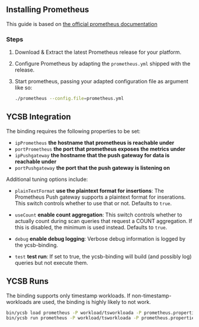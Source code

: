 <!--
Copyright (c) 2018 YCSB contributors. All rights reserved.

Licensed under the Apache License, Version 2.0 (the "License"); you
may not use this file except in compliance with the License. You
may obtain a copy of the License at

http://www.apache.org/licenses/LICENSE-2.0

Unless required by applicable law or agreed to in writing, software
distributed under the License is distributed on an "AS IS" BASIS,
WITHOUT WARRANTIES OR CONDITIONS OF ANY KIND, either express or
implied. See the License for the specific language governing
permissions and limitations under the License. See accompanying
LICENSE file.
-->

## Installing Prometheus

This guide is based on [the official prometheus documentation][official-docs]

### Steps

 1. Download & Extract the latest Prometheus release for your platform.
 2. Configure Prometheus by adapting the `prometheus.yml` shipped with the release.
 3. Start prometheus, passing your adapted configuration file as argument like so:

     ```bash
     ./prometheus --config.file=prometheus.yml
     ```

 ## YCSB Integration 

The binding requires the following properties to be set:

 - `ipPrometheus` **the hostname that prometheus is reachable under**
 - `portPrometheus` **the port that prometheus exposes the metrics under**
 - `ipPushgateway` **the hostname that the push gateway for data is reachable under**
 - `portPushgateway` **the port that the push gateway is listening on**

Additional tuning options include:

 - `plainTextFormat` **use the plaintext format for insertions**:
    The Prometheus Push gateway supports a plaintext format for inserations.
    This switch controls whether to use that or not.
    Defaults to `true`.

 - `useCount` **enable count aggregation**:
    This switch controls whether to actually count during scan queries that request a COUNT aggregation.
    If this is disabled, the minimum is used instead.
    Defaults to `true`.

 - `debug` **enable debug logging**:
  Verbose debug information is logged by the ycsb-binding.

 - `test` **test run**:
  If set to true, the ycsb-binding will build (and possibly log) queries but not execute them.

## YCSB Runs

The binding supports only timestamp workloads.
If non-timestamp-workloads are used, the binding is highly likely to not work.

```bash
bin/ycsb load prometheus -P workload/tsworkloada -P prometheus.properties
bin/ycsb run prometheus -P workload/tsworkloada -P prometheus.properties
```

 [official-docs]: https://prometheus.io/docs/introduction/first_steps/